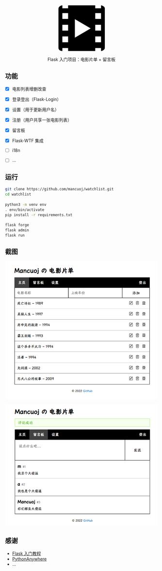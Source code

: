 <p align="center">
    <a href="https://mancuoj.pythonanywhere.com/" target="_blank">
        <img src="./assets/M.png" alt="logo" height="150"/>
    </a>
</p>

<p align="center">
Flask 入门项目：电影片单 + 留言板
</p>

## 功能

- [x]  电影列表增删改查
- [x]  登录登出（Flask-Login）
- [x]  设置（用于更新用户名）
- [x]  注册（用户共享一张电影列表）
- [x]  留言板
- [x]  Flask-WTF 集成
- [ ]  i18n
- [ ]  ...


## 运行

```sh
git clone https://github.com/mancuoj/watchlist.git
cd watchlist

python3 -m venv env
. env/bin/activate
pip install -r requirements.txt

flask forge
flask admin
flask run
```

## 截图

<p align="center">
    <a href="https://mancuoj.pythonanywhere.com/" target="_blank">
        <img src="./assets/sc1.png"/>
    </a>
</p>

<p align="center">
    <a href="https://mancuoj.pythonanywhere.com/" target="_blank">
        <img src="./assets/sc2.png" />
    </a>
</p>

## 感谢

- [Flask 入门教程](https://tutorial.helloflask.com/)
- [PythonAnywhere](https://www.pythonanywhere.com/)
- ...